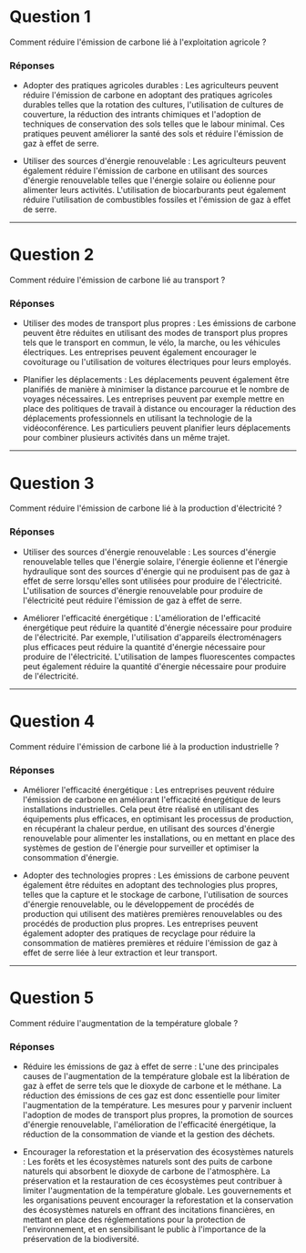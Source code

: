 # Question 1

Comment réduire l'émission de carbone lié à l'exploitation agricole ?

### Réponses

- Adopter des pratiques agricoles durables : Les agriculteurs peuvent réduire l'émission de carbone en adoptant des pratiques agricoles durables telles que la rotation des cultures, l'utilisation de cultures de couverture, la réduction des intrants chimiques et l'adoption de techniques de conservation des sols telles que le labour minimal. Ces pratiques peuvent améliorer la santé des sols et réduire l'émission de gaz à effet de serre.

- Utiliser des sources d'énergie renouvelable : Les agriculteurs peuvent également réduire l'émission de carbone en utilisant des sources d'énergie renouvelable telles que l'énergie solaire ou éolienne pour alimenter leurs activités. L'utilisation de biocarburants peut également réduire l'utilisation de combustibles fossiles et l'émission de gaz à effet de serre.

---

# Question 2

Comment réduire l'émission de carbone lié au transport ?

### Réponses

- Utiliser des modes de transport plus propres : Les émissions de carbone peuvent être réduites en utilisant des modes de transport plus propres tels que le transport en commun, le vélo, la marche, ou les véhicules électriques. Les entreprises peuvent également encourager le covoiturage ou l'utilisation de voitures électriques pour leurs employés.

- Planifier les déplacements : Les déplacements peuvent également être planifiés de manière à minimiser la distance parcourue et le nombre de voyages nécessaires. Les entreprises peuvent par exemple mettre en place des politiques de travail à distance ou encourager la réduction des déplacements professionnels en utilisant la technologie de la vidéoconférence. Les particuliers peuvent planifier leurs déplacements pour combiner plusieurs activités dans un même trajet.

---

# Question 3

Comment réduire l'émission de carbone lié à la production d'électricité ?

### Réponses

- Utiliser des sources d'énergie renouvelable : Les sources d'énergie renouvelable telles que l'énergie solaire, l'énergie éolienne et l'énergie hydraulique sont des sources d'énergie qui ne produisent pas de gaz à effet de serre lorsqu'elles sont utilisées pour produire de l'électricité. L'utilisation de sources d'énergie renouvelable pour produire de l'électricité peut réduire l'émission de gaz à effet de serre.

- Améliorer l'efficacité énergétique : L'amélioration de l'efficacité énergétique peut réduire la quantité d'énergie nécessaire pour produire de l'électricité. Par exemple, l'utilisation d'appareils électroménagers plus efficaces peut réduire la quantité d'énergie nécessaire pour produire de l'électricité. L'utilisation de lampes fluorescentes compactes peut également réduire la quantité d'énergie nécessaire pour produire de l'électricité.

---

# Question 4

Comment réduire l'émission de carbone lié à la production industrielle ?

### Réponses

- Améliorer l'efficacité énergétique : Les entreprises peuvent réduire l'émission de carbone en améliorant l'efficacité énergétique de leurs installations industrielles. Cela peut être réalisé en utilisant des équipements plus efficaces, en optimisant les processus de production, en récupérant la chaleur perdue, en utilisant des sources d'énergie renouvelable pour alimenter les installations, ou en mettant en place des systèmes de gestion de l'énergie pour surveiller et optimiser la consommation d'énergie.

- Adopter des technologies propres : Les émissions de carbone peuvent également être réduites en adoptant des technologies plus propres, telles que la capture et le stockage de carbone, l'utilisation de sources d'énergie renouvelable, ou le développement de procédés de production qui utilisent des matières premières renouvelables ou des procédés de production plus propres. Les entreprises peuvent également adopter des pratiques de recyclage pour réduire la consommation de matières premières et réduire l'émission de gaz à effet de serre liée à leur extraction et leur transport.

---

# Question 5

Comment réduire l'augmentation de la température globale ?

### Réponses

- Réduire les émissions de gaz à effet de serre : L'une des principales causes de l'augmentation de la température globale est la libération de gaz à effet de serre tels que le dioxyde de carbone et le méthane. La réduction des émissions de ces gaz est donc essentielle pour limiter l'augmentation de la température. Les mesures pour y parvenir incluent l'adoption de modes de transport plus propres, la promotion de sources d'énergie renouvelable, l'amélioration de l'efficacité énergétique, la réduction de la consommation de viande et la gestion des déchets.

- Encourager la reforestation et la préservation des écosystèmes naturels : Les forêts et les écosystèmes naturels sont des puits de carbone naturels qui absorbent le dioxyde de carbone de l'atmosphère. La préservation et la restauration de ces écosystèmes peut contribuer à limiter l'augmentation de la température globale. Les gouvernements et les organisations peuvent encourager la reforestation et la conservation des écosystèmes naturels en offrant des incitations financières, en mettant en place des réglementations pour la protection de l'environnement, et en sensibilisant le public à l'importance de la préservation de la biodiversité.